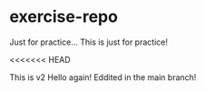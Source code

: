 # exercise-repo
Just for practice...
This is just for practice!

<<<<<<< HEAD






This is v2
Hello again!
Eddited in the main branch!